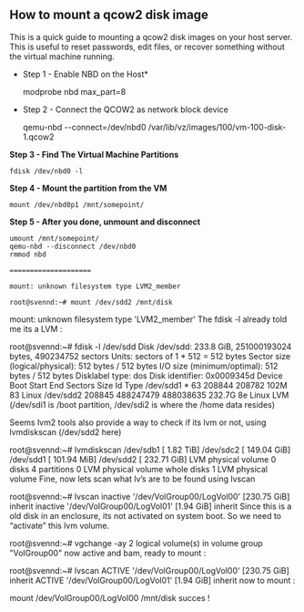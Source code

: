 
How to mount a qcow2 disk image
-------------------------------

This is a quick guide to mounting a qcow2 disk images on your host server. This is useful to reset passwords,
edit files, or recover something without the virtual machine running.

* Step 1 - Enable NBD on the Host*
    
    modprobe nbd max_part=8

* Step 2 - Connect the QCOW2 as network block device

    qemu-nbd --connect=/dev/nbd0 /var/lib/vz/images/100/vm-100-disk-1.qcow2

**Step 3 - Find The Virtual Machine Partitions**

    fdisk /dev/nbd0 -l

**Step 4 - Mount the partition from the VM**

    mount /dev/nbd0p1 /mnt/somepoint/

**Step 5 - After you done, unmount and disconnect**

    umount /mnt/somepoint/
    qemu-nbd --disconnect /dev/nbd0
    rmmod nbd
    
    ====================
    
    mount: unknown filesystem type LVM2_member
    
    root@svennd:~# mount /dev/sdd2 /mnt/disk
mount: unknown filesystem type 'LVM2_member'
The fdisk -l already told me its a LVM :

root@svennd:~# fdisk -l /dev/sdd
Disk /dev/sdd: 233.8 GiB, 251000193024 bytes, 490234752 sectors
Units: sectors of 1 * 512 = 512 bytes
Sector size (logical/physical): 512 bytes / 512 bytes
I/O size (minimum/optimal): 512 bytes / 512 bytes
Disklabel type: dos
Disk identifier: 0x0009345d
Device     Boot  Start       End   Sectors   Size Id Type
/dev/sdd1  *        63    208844    208782   102M 83 Linux
/dev/sdd2       208845 488247479 488038635 232.7G 8e Linux LVM
 (/dev/sdi1 is /boot partition, /dev/sdi2 is where the /home data resides)

Seems lvm2 tools also provide a way to check if its lvm or not, using lvmdiskscan (/dev/sdd2 here)

root@svennd:~# lvmdiskscan
  /dev/sdb1  [       1.82 TiB]
  /dev/sdc2  [     149.04 GiB]
  /dev/sdd1  [     101.94 MiB]
  /dev/sdd2  [     232.71 GiB] LVM physical volume
  0 disks
  4 partitions
  0 LVM physical volume whole disks
  1 LVM physical volume
Fine, now lets scan what lv’s are to be found using lvscan

root@svennd:~# lvscan
 inactive '/dev/VolGroup00/LogVol00' [230.75 GiB] inherit
 inactive '/dev/VolGroup00/LogVol01' [1.94 GiB] inherit
Since this is a old disk in an enclosure, its not activated on system boot. So we need to “activate” this lvm volume.

root@svennd:~# vgchange -ay
 2 logical volume(s) in volume group "VolGroup00" now active
and bam, ready to mount :

root@svennd:~# lvscan
  ACTIVE            '/dev/VolGroup00/LogVol00' [230.75 GiB] inherit
  ACTIVE            '/dev/VolGroup00/LogVol01' [1.94 GiB] inherit
now to mount :

mount /dev/VolGroup00/LogVol00 /mnt/disk
succes !
